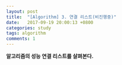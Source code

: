 ```yaml
---
layout: post
title:  "[Algorithm] 3. 연결 리스트(비진행중)"
date:   2017-09-19 20:00:13 +0800
categories: study
tags: algorithm
comments: 1
---
```

**알고리즘의 성능 연결 리스트를 살펴본다.**
